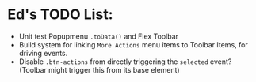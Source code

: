 # Ed's TODO List:

- Unit test Popupmenu `.toData()` and Flex Toolbar
- Build system for linking `More Actions` menu items to Toolbar Items, for driving events.
- Disable `.btn-actions` from directly triggering the `selected` event? (Toolbar might trigger this from its base element)
